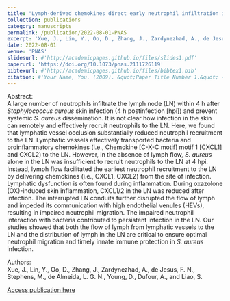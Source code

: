 ```yaml
---
title: "Lymph-derived chemokines direct early neutrophil infiltration in the lymph nodes upon Staphylococcus aureus skin infection."
collection: publications
category: manuscripts
permalink: /publication/2022-08-01-PNAS
excerpt: 'Xue, J., Lin, Y., Oo, D., Zhang, J., Zardynezhad, A., de Jesus, F. N., Stephens, M., <span class="adaptive-bold">de Almeida, L. G. N.</span>, Young, D., Dufour, A., and Liao, S.'
date: 2022-08-01
venue: 'PNAS'
slidesurl: #'http://academicpages.github.io/files/slides1.pdf'
paperurl: 'https://doi.org/10.1073/pnas.2111726119'
bibtexurl: #'http://academicpages.github.io/files/bibtex1.bib'
citation: #'Your Name, You. (2009). &quot;Paper Title Number 1.&quot; <i>Journal 1</i>. 1(1).'
---
```

Abstract: <br>
A large number of neutrophils infiltrate the lymph node (LN) within 4 h after *Staphylococcus aureus* skin infection (4 h postinfection [hpi]) and prevent systemic *S. aureus* dissemination. It is not clear how infection in the skin can remotely and effectively recruit neutrophils to the LN. Here, we found that lymphatic vessel occlusion substantially reduced neutrophil recruitment to the LN. Lymphatic vessels effectively transported bacteria and proinflammatory chemokines (i.e., Chemokine [C-X-C motif] motif 1 [CXCL1] and CXCL2) to the LN. However, in the absence of lymph flow, *S. aureus* alone in the LN was insufficient to recruit neutrophils to the LN at 4 hpi. Instead, lymph flow facilitated the earliest neutrophil recruitment to the LN by delivering chemokines (i.e., CXCL1, CXCL2) from the site of infection. Lymphatic dysfunction is often found during inflammation. During oxazolone (OX)-induced skin inflammation, CXCL1/2 in the LN was reduced after infection. The interrupted LN conduits further disrupted the flow of lymph and impeded its communication with high endothelial venules (HEVs), resulting in impaired neutrophil migration. The impaired neutrophil interaction with bacteria contributed to persistent infection in the LN. Our studies showed that both the flow of lymph from lymphatic vessels to the LN and the distribution of lymph in the LN are critical to ensure optimal neutrophil migration and timely innate immune protection in *S. aureus* infection.

Authors:<br>
Xue, J., Lin, Y., Oo, D., Zhang, J., Zardynezhad, A., de Jesus, F. N., Stephens, M., <span class="adaptive-bold">de Almeida, L. G. N.</span>, Young, D., Dufour, A., and Liao, S.

<a href='https://doi.org/10.1073/pnas.2111726119'>Access publication here</a>